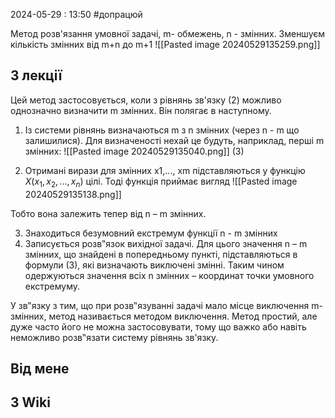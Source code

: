 2024-05-29 : 13:50
#допрацюй 

Метод розв'язання умовної задачі, m- обмежень, n - змінних. Зменшуєм кількість змінних від m+n до m+1
![[Pasted image 20240529135259.png]]
## З лекції 
Цей метод застосовується, коли з рівнянь зв'язку (2) можливо
однозначно визначити m змінних. Він полягає в наступному.
1. Із системи рівнянь визначаються m з n змінних (через n - m що
залишилися).
Для визначеності нехай це будуть, наприклад, перші m змінних:
![[Pasted image 20240529135040.png]] (3)

2. Отримані вирази для змінних х1,..., хm підставляються у функцію $X(x_1, x_2, ..., x_n)$
цілі. Тоді функція приймає вигляд
![[Pasted image 20240529135138.png]]

Тобто вона залежить тепер від n – m змінних.

3. Знаходиться безумовний екстремум функції n - m змінних
4. Записується розв‟язок вихідної задачі. Для цього значення
n – m змінних, що знайдені в попередньому пункті, підставляються в
формули (3), які визначають виключені змінні. Таким чином одержуються
значення всіх n змінних – координат точки умовного екстремуму.

У зв‟язку з тим, що при розв‟язуванні задачі мало місце
виключення m-змінних, метод називається методом виключення. Метод
простий, але дуже часто його не можна застосовувати, тому що важко або
навіть неможливо розв‟язати систему рівнянь зв'язку.
## Від мене


## З Wiki

